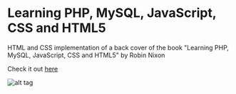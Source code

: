 # Learning PHP, MySQL, JavaScript, CSS and HTML5
HTML and CSS implementation of a back cover of the book "Learning PHP, MySQL, JavaScript, CSS and HTML5" by Robin Nixon

Check it out [here]

![alt tag](https://raw.github.com/pavermakov/learning-php-mysql-javascript-css-and-html5/master/preview.PNG)


[here]: <Learning PHP, MySQL, JavaScript, CSS and HTML5>
